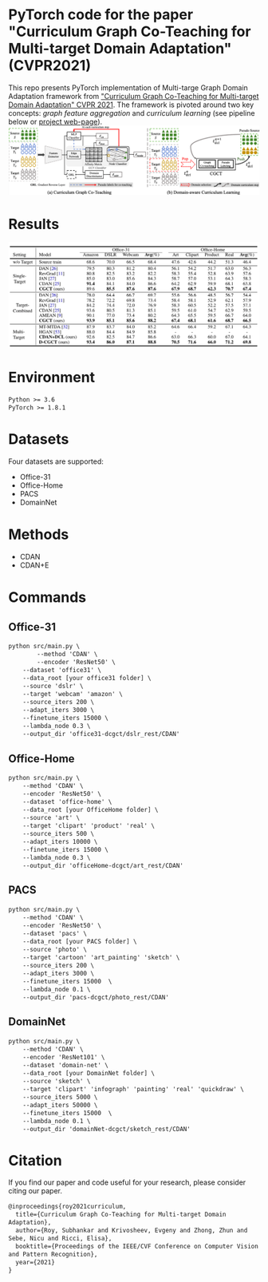 # PyTorch code for the paper "Curriculum Graph Co-Teaching for Multi-target Domain Adaptation" (CVPR2021)
This repo presents PyTorch implementation of Multi-targe Graph Domain Adaptation framework from ["Curriculum Graph Co-Teaching for Multi-target Domain Adaptation" CVPR 2021](https://arxiv.org/abs/).
The framework is pivoted around two key concepts: *graph feature aggregation* and *curriculum learning* (see pipeline below or [project web-page](https://roysubhankar.github.io/graph-coteaching-adaptation/)).
<img src="data/pipeline.png" width="1000">
# Results
<img src="data/results.png" width="600">

# Environment
```
Python >= 3.6
PyTorch >= 1.8.1
```

# Datasets
Four datasets are supported:
* Office-31
* Office-Home
* PACS
* DomainNet

# Methods
* CDAN
* CDAN+E

# Commands
## Office-31
```
python src/main.py \
        --method 'CDAN' \
        --encoder 'ResNet50' \
 	--dataset 'office31' \
 	--data_root [your office31 folder] \
 	--source 'dslr' \
 	--target 'webcam' 'amazon' \
 	--source_iters 200 \
 	--adapt_iters 3000 \
 	--finetune_iters 15000 \
 	--lambda_node 0.3 \
 	--output_dir 'office31-dcgct/dslr_rest/CDAN'
```

## Office-Home
```
python src/main.py \
	--method 'CDAN' \
	--encoder 'ResNet50' \
	--dataset 'office-home' \
	--data_root [your OfficeHome folder] \
	--source 'art' \
	--target 'clipart' 'product' 'real' \
	--source_iters 500 \
	--adapt_iters 10000 \
	--finetune_iters 15000 \
	--lambda_node 0.3 \
	--output_dir 'officeHome-dcgct/art_rest/CDAN' 
```

## PACS
```
python src/main.py \
	--method 'CDAN' \
	--encoder 'ResNet50' \
	--dataset 'pacs' \
	--data_root [your PACS folder] \
	--source 'photo' \
	--target 'cartoon' 'art_painting' 'sketch' \
	--source_iters 200 \
	--adapt_iters 3000 \
	--finetune_iters 15000  \
	--lambda_node 0.1 \
	--output_dir 'pacs-dcgct/photo_rest/CDAN'  
```

## DomainNet
```
python src/main.py \
	--method 'CDAN' \
	--encoder 'ResNet101' \
	--dataset 'domain-net' \
	--data_root [your DomainNet folder] \
	--source 'sketch' \
	--target 'clipart' 'infograph' 'painting' 'real' 'quickdraw' \
	--source_iters 5000 \
	--adapt_iters 50000 \
	--finetune_iters 15000  \
	--lambda_node 0.1 \
	--output_dir 'domainNet-dcgct/sketch_rest/CDAN'
```
# Citation
If you find our paper and code useful for your research, please consider citing our paper.
```
@inproceedings{roy2021curriculum,
  title={Curriculum Graph Co-Teaching for Multi-target Domain Adaptation},
  author={Roy, Subhankar and Krivosheev, Evgeny and Zhong, Zhun and Sebe, Nicu and Ricci, Elisa},
  booktitle={Proceedings of the IEEE/CVF Conference on Computer Vision and Pattern Recognition},
  year={2021}
}
```
